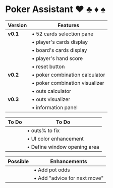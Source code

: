 # Poker Assistant  :hearts: :clubs: :diamonds: :spades:

|Version |Features|
|--------|--------|
|**v0.1**|• 52 cards selection pane|
|        |• player's cards display|
|        |• board's cards display|
|        |• player's hand score|
|        |• reset button|
|**v0.2**|• poker combination calculator|
|        |• poker combination visualizer|
|        |• outs calculator|
|**v0.3**|• outs visualizer|
|        |• information panel|

|To Do |To Do|
|--------|--------|
|        |• outs% to fix|
|        |• UI color enhancement|
|        |• Define window opening area|

|Possible|Enhancements|
|--------|--------|
|        |• Add pot odds|
|        |• Add "advice for next move"|
